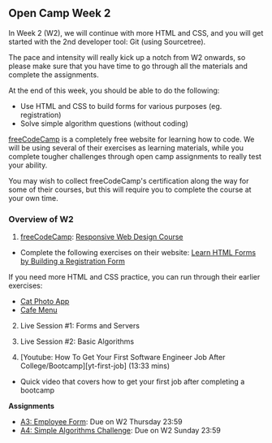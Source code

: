 ## Open Camp Week 2

In Week 2 (W2), we will continue with more HTML and CSS, and you will get
started with the 2nd developer tool: Git (using Sourcetree).

The pace and intensity will really kick up a notch from W2 onwards, so please
make sure that you have time to go through all the materials and complete the
assignments.

At the end of this week, you should be able to do the following:

- Use HTML and CSS to build forms for various purposes (eg. registration)
- Solve simple algorithm questions (without coding)

[freeCodeCamp][fcc] is a completely free website for learning how to code. We
will be using several of their exercises as learning materials, while you
complete tougher challenges through open camp assignments to really test your
ability.

You may wish to collect freeCodeCamp's certification along the way for some of
their courses, but this will require you to complete the course at your own
time.


### Overview of W2

1. [freeCodeCamp][fcc]: [Responsive Web Design Course][fcc-web]
  - Complete the following exercises on their website: [Learn HTML Forms by Building a Registration Form][fcc-web]

  If you need more HTML and CSS practice, you can run through their earlier exercises:
  - [Cat Photo App][fcc-web]
  - [Cafe Menu][fcc-web]

2. Live Session #1: Forms and Servers

3. Live Session #2: Basic Algorithms

4. [Youtube: How To Get Your First Software Engineer Job After College/Bootcamp][yt-first-job] (13:33 mins)
  - Quick video that covers how to get your first job after completing a bootcamp

**Assignments**

- [A3: Employee Form](../assignments/a3.md): Due on W2 Thursday 23:59
- [A4: Simple Algorithms Challenge](../assignments/a4.md): Due on W2 Sunday 23:59


[fcc]: https://freecodecamp.org
[fcc-web]: https://www.freecodecamp.org/learn/2022/responsive-web-design/
